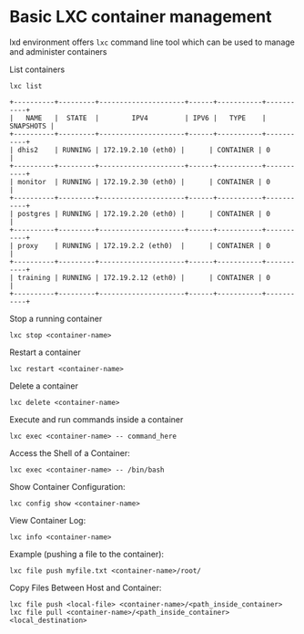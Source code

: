 # Basic LXC container management

lxd environment offers `lxc` command line tool which can be used to manage and
administer containers

List containers <br>

```
lxc list

+----------+---------+---------------------+------+-----------+-----------+
|   NAME   |  STATE  |        IPV4         | IPV6 |   TYPE    | SNAPSHOTS |
+----------+---------+---------------------+------+-----------+-----------+
| dhis2    | RUNNING | 172.19.2.10 (eth0) |      | CONTAINER | 0         |
+----------+---------+---------------------+------+-----------+-----------+
| monitor  | RUNNING | 172.19.2.30 (eth0) |      | CONTAINER | 0         |
+----------+---------+---------------------+------+-----------+-----------+
| postgres | RUNNING | 172.19.2.20 (eth0) |      | CONTAINER | 0         |
+----------+---------+---------------------+------+-----------+-----------+
| proxy    | RUNNING | 172.19.2.2 (eth0)  |      | CONTAINER | 0         |
+----------+---------+---------------------+------+-----------+-----------+
| training | RUNNING | 172.19.2.12 (eth0) |      | CONTAINER | 0         |
+----------+---------+---------------------+------+-----------+-----------+
```
Stop a running container 

`lxc stop <container-name>`

Restart a container

`lxc restart <container-name>`

Delete a container

`lxc delete <container-name>`

Execute and run commands inside a container 

`lxc exec <container-name> -- command_here`

Access the Shell of a Container:
```
lxc exec <container-name> -- /bin/bash
```
Show Container Configuration:
```
lxc config show <container-name>
```
View Container Log:
```
lxc info <container-name>
```
Example (pushing a file to the container):
```
lxc file push myfile.txt <container-name>/root/
```
Copy Files Between Host and Container:
```
lxc file push <local-file> <container-name>/<path_inside_container>
lxc file pull <container-name>/<path_inside_container> <local_destination>
```


